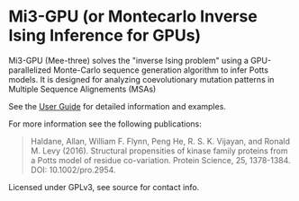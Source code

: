 Mi3-GPU (or Montecarlo Inverse Ising Inference for GPUs)
===================================================================

Mi3-GPU (Mee-three) solves the "inverse Ising problem" using a GPU-parallelized Monte-Carlo sequence generation algorithm to infer Potts models. It is designed for analyzing coevolutionary mutation patterns in Multiple Sequence Alignements (MSAs)

See the [User Guide](UserGuide.md) for detailed information and examples.

For more information see the following publications:

> Haldane, Allan, William F. Flynn, Peng He, R. S. K. Vijayan, and Ronald M. Levy (2016). 
> Structural propensities of kinase family proteins from a Potts model of residue co-variation. 
> Protein Science, 25, 1378-1384. DOI: 10.1002/pro.2954.

Licensed under GPLv3, see source for contact info.
